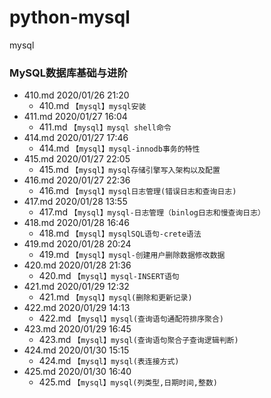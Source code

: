 # python-mysql
mysql

### MySQL数据库基础与进阶
* 410.md    2020/01/26 21:20
    * 410.md `【mysql】mysql安装`
* 411.md    2020/01/27 16:04
    * 411.md `【mysql】mysql shell命令`
* 414.md    2020/01/27 17:46
    * 414.md `【mysql】mysql-innodb事务的特性`
* 415.md    2020/01/27 22:05
    * 415.md `【mysql】mysql存储引擎写入架构以及配置`
* 416.md    2020/01/27 22:36
    * 416.md `【mysql】mysql日志管理(错误日志和查询日志)`
* 417.md    2020/01/28 13:55
    * 417.md `【mysql】mysql-日志管理（binlog日志和慢查询日志）`
* 418.md    2020/01/28 16:46
    * 418.md `【mysql】mysqlSQL语句-crete语法`
* 419.md    2020/01/28 20:24
    * 419.md `【mysql】mysql-创建用户删除数据修改数据`
* 420.md    2020/01/28 21:36
    * 420.md `【mysql】mysql-INSERT语句`
* 421.md    2020/01/29 12:32
    * 421.md `【mysql】mysql(删除和更新记录)`
* 422.md    2020/01/29 14:13
    * 422.md `【mysql】mysql(查询语句通配符排序聚合)`
* 423.md    2020/01/29 16:45
    * 423.md `【mysql】mysql(查询语句聚合子查询逻辑判断)`
* 424.md    2020/01/30 15:15
    * 424.md `【mysql】mysql(表连接方式)`
* 425.md    2020/01/30 16:40
    * 425.md `【mysql】mysql(列类型,日期时间,整数)`